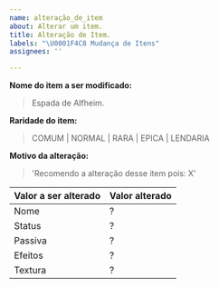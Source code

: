 ```yaml
---
name: alteração_de_item
about: Alterar um item.
title: Alteração de Item.
labels: "\U0001F4C8 Mudança de Itens"
assignees: ''

---
```


**Nome do item a ser modificado:**
> Espada de Alfheim.

**Raridade do item:**
> COMUM | NORMAL | RARA | EPICA | LENDARIA

**Motivo da alteração:**
> 'Recomendo a alteração desse item pois: X'

| Valor a ser alterado | Valor alterado |
| ------ | ------ |
| Nome | ? |
| Status | ? |
| Passiva| ? |
| Efeitos | ? |
| Textura | ? |
